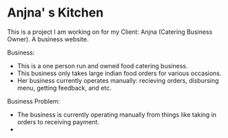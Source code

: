 # Anjna' s Kitchen
This is a project I am working on for my Client: Anjna (Catering Business Owner). A business website.

Business:
  - This is a one person run and owned food catering business.
  - This business only takes large indian food orders for various occasions.
  - Her business currently operates manually: recieving orders, disbursing menu, getting feedback, and etc.

Business Problem:
  - The business is currently operating manually from things like taking in orders to receiving payment.
  - 
